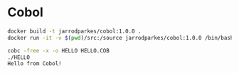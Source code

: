 # Cobol

```bash
docker build -t jarrodparkes/cobol:1.0.0 .
docker run -it -v $(pwd)/src:/source jarrodparkes/cobol:1.0.0 /bin/bash
```

```bash
cobc -free -x -o HELLO HELLO.COB
./HELLO
Hello from Cobol!
```
